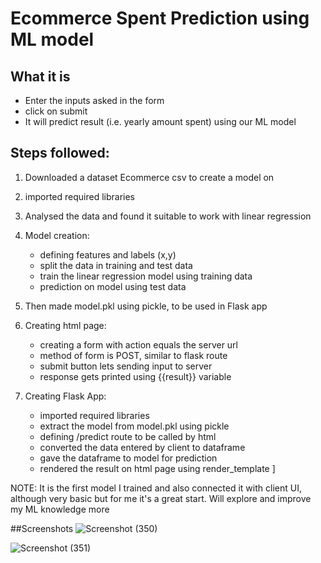 # Ecommerce Spent Prediction using ML model
## What it is
- Enter the inputs asked in the form
- click on submit
- It will predict result (i.e. yearly amount spent) using our ML model
## Steps followed:
1. Downloaded a dataset Ecommerce csv to create a model on
2. imported required libraries
3. Analysed the data and found it suitable to work with linear regression
4. Model creation:
   - defining features and labels (x,y)
   - split the data in training and test data
   - train the linear regression model using training data
   - prediction on model using test data
5. Then made model.pkl using pickle, to be used in Flask app
6. Creating html page:
   - creating a form with action equals the server url
   - method of form is POST, similar to flask route
   - submit button lets sending input to server
   - response gets printed using {{result}} variable
    
8. Creating Flask App:
   - imported required libraries
   - extract the model from model.pkl using pickle
   - defining /predict route to be called by html
   - converted the data entered by client to dataframe
   - gave the dataframe to model for prediction
   - rendered the result on html page using render_template ]
  
 NOTE: It is the first model I trained and also connected it with client UI, although very basic but for me it's a great start. Will explore and improve my ML knowledge more


 ##Screenshots 
 ![Screenshot (350)](https://github.com/user-attachments/assets/f3909b4d-1d9e-48a9-8590-5bee22500e70)

 ![Screenshot (351)](https://github.com/user-attachments/assets/b8eda727-9067-4460-bafd-6cd4e0eccaf6)
